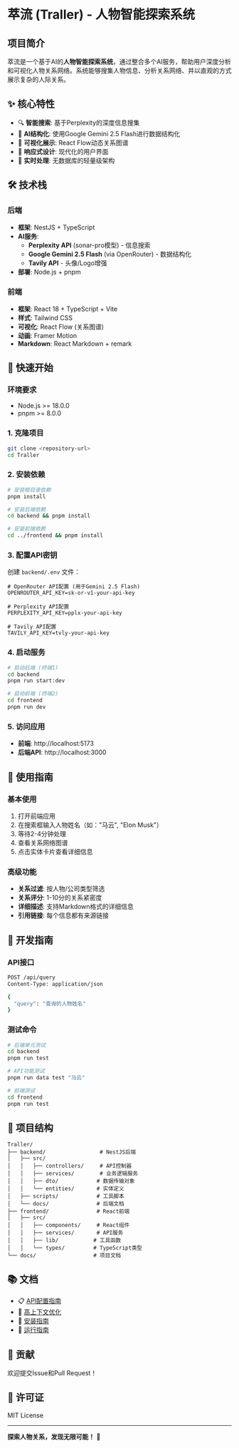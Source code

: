 # 萃流 (Traller) - 人物智能探索系统

## 项目简介

萃流是一个基于AI的**人物智能探索系统**，通过整合多个AI服务，帮助用户深度分析和可视化人物关系网络。系统能够搜集人物信息、分析关系网络、并以直观的方式展示复杂的人际关系。

## ✨ 核心特性

- 🔍 **智能搜索**: 基于Perplexity的深度信息搜集
- 🤖 **AI结构化**: 使用Google Gemini 2.5 Flash进行数据结构化
- 🎨 **可视化展示**: React Flow动态关系图谱
- 📱 **响应式设计**: 现代化的用户界面
- 🚀 **实时处理**: 无数据库的轻量级架构

## 🛠 技术栈

### 后端
- **框架**: NestJS + TypeScript
- **AI服务**:
  - **Perplexity API** (sonar-pro模型) - 信息搜索
  - **Google Gemini 2.5 Flash** (via OpenRouter) - 数据结构化
  - **Tavily API** - 头像/Logo增强
- **部署**: Node.js + pnpm

### 前端
- **框架**: React 18 + TypeScript + Vite
- **样式**: Tailwind CSS
- **可视化**: React Flow (关系图谱)
- **动画**: Framer Motion
- **Markdown**: React Markdown + remark

## 🚀 快速开始

### 环境要求
- Node.js >= 18.0.0
- pnpm >= 8.0.0

### 1. 克隆项目
```bash
git clone <repository-url>
cd Traller
```

### 2. 安装依赖
```bash
# 安装根目录依赖
pnpm install

# 安装后端依赖
cd backend && pnpm install

# 安装前端依赖
cd ../frontend && pnpm install
```

### 3. 配置API密钥

创建 `backend/.env` 文件：
```env
# OpenRouter API配置 (用于Gemini 2.5 Flash)
OPENROUTER_API_KEY=sk-or-v1-your-api-key

# Perplexity API配置
PERPLEXITY_API_KEY=pplx-your-api-key

# Tavily API配置
TAVILY_API_KEY=tvly-your-api-key
```

### 4. 启动服务

```bash
# 启动后端 (终端1)
cd backend
pnpm run start:dev

# 启动前端 (终端2)
cd frontend
pnpm run dev
```

### 5. 访问应用
- **前端**: http://localhost:5173
- **后端API**: http://localhost:3000

## 📖 使用指南

### 基本使用
1. 打开前端应用
2. 在搜索框输入人物姓名（如："马云", "Elon Musk"）
3. 等待2-4分钟处理
4. 查看关系网络图谱
5. 点击实体卡片查看详细信息

### 高级功能
- **关系过滤**: 按人物/公司类型筛选
- **关系评分**: 1-10分的关系紧密度
- **详细描述**: 支持Markdown格式的详细信息
- **引用链接**: 每个信息都有来源链接

## 🔧 开发指南

### API接口
```bash
POST /api/query
Content-Type: application/json

{
  "query": "查询的人物姓名"
}
```

### 测试命令
```bash
# 后端单元测试
cd backend
pnpm run test

# API功能测试
pnpm run data test "马云"

# 前端测试
cd frontend
pnpm run test
```

## 📁 项目结构

```
Traller/
├── backend/                 # NestJS后端
│   ├── src/
│   │   ├── controllers/     # API控制器
│   │   ├── services/        # 业务逻辑服务
│   │   ├── dto/            # 数据传输对象
│   │   └── entities/       # 实体定义
│   ├── scripts/            # 工具脚本
│   └── docs/               # 后端文档
├── frontend/               # React前端
│   ├── src/
│   │   ├── components/     # React组件
│   │   ├── services/       # API服务
│   │   ├── lib/           # 工具函数
│   │   └── types/         # TypeScript类型
└── docs/                  # 项目文档
```

## 📚 文档

- 📋 [API配置指南](backend/GEMINI_API_SETUP.md)
- 🚀 [高上下文优化](backend/HIGH_CONTEXT_OPTIMIZATION.md)
- 🔧 [安装指南](SETUP_GUIDE.md)
- 🏃 [运行指南](RUNNING_GUIDE.md)

## 🤝 贡献

欢迎提交Issue和Pull Request！

## 📄 许可证

MIT License

---

**探索人物关系，发现无限可能！** 🌟
